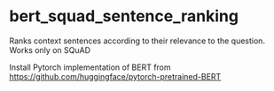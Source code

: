 # bert_squad_sentence_ranking
Ranks context sentences according to their relevance to the question.
Works only on SQuAD

Install Pytorch implementation of BERT from https://github.com/huggingface/pytorch-pretrained-BERT
